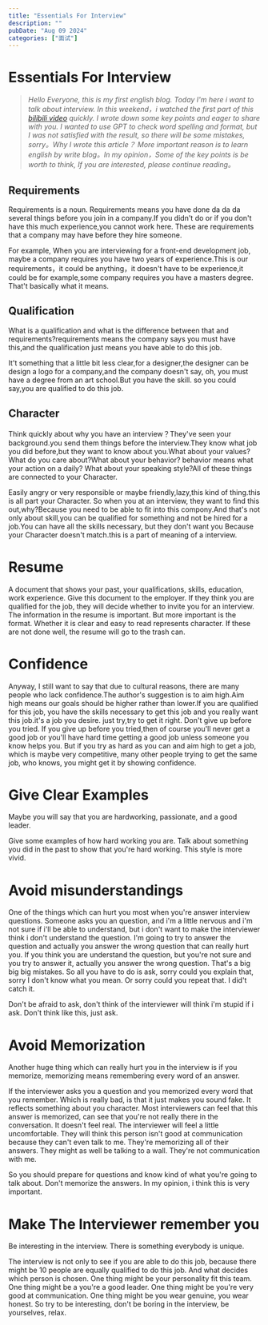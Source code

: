 ```yaml
---
title: "Essentials For Interview"
description: ""
pubDate: "Aug 09 2024"
categories: ["面试"]
---
```


# Essentials For Interview

> *Hello Everyone, this is my first english blog. Today I'm here i want to talk about interview. In this weekend，i watched the first part of this [bilibili video](https://www.bilibili.com/video/BV1N24y167f2?p=9&vd_source=efd503d8a8a8fd243454ab62796aaf15) quickly. I wrote down some key points and eager to share with you. I wanted to use GPT to check word spelling and format, but I was not satisfied with the result, so there will be some mistakes, sorry。Why I wrote this article？ More important reason is to learn english by write blog。In my opinion，Some of the key points is be worth to think, If you are interested, please continue reading。*

## Requirements
Requirements is a noun. Requirements means you have done da da da several things before you join in a company.If you didn't do or if you don't have this much experience,you cannot work here. These are requirements that a company may have before they hire someone.

For example, When you are interviewing for a front-end development job, maybe a company requires you have two years of experience.This is our requirements，it could be anything，it doesn't have to be experience,it could be for example,some company requires you have a masters degree. That't basically what it means.

## Qualification
What is a qualification and what is the difference between that and requirements?requirements means the company says you must have this,and the qualification just means you have able to do this job.

It't something that a little bit less clear,for a designer,the designer can be design a logo for a company,and the company doesn't say, oh, you must have a degree from an art school.But you have the skill. so you could say,you are qualified to do this job.

## Character
Think quickly about why you have an interview？They've seen your background.you send them things before the interview.They know what job you did before,but they want to know about you.What about your values?What do you care about?What about your behavior? behavior means what your action on a daily? What about your speaking style?All of these things are connected to your Character.

Easily angry or very responsible or maybe friendly,lazy,this kind of thing.this is all part your Character. So when you at an interview, they want to find this out,why?Because you need to be able to fit into this compony.And that's not only about skill,you can be qualified for something and not be hired for a job.You can have all the skills necessary, but they don't want you Because your Character doesn't match.this is a part of meaning of a interview.

# Resume
A document that shows your past, your qualifications, skills, education, work experience. Give this document to the employer. If they think you are qualified for the job, they will decide whether to invite you for an interview. The information in the resume is important. But more important is the format. Whether it is clear and easy to read represents character. If these are not done well, the resume will go to the trash can.

# Confidence
Anyway, I still want to say that due to cultural reasons, there are many people who lack confidence.The author's suggestion is to aim high.Aim high means our goals should be higher rather than lower.If you are qualified for this job, you have the skills necessary to get this job and you really want this job.it's a job you desire. just try,try to get it right. Don't give up before you tried. If you give up before you tried,then of course you'll never get a good job or you'll have hard time getting a good job unless someone you know helps you. But if you try as hard as you can and aim high to get a job, which is maybe very competitive, many other people trying to get the same job, who knows, you might get it by showing confidence.

# Give Clear Examples
Maybe you will say that you are hardworking, passionate, and a good leader.

Give some examples of how hard working you are. Talk about something you did in the past to show that you're hard working. This style is more vivid.

# Avoid misunderstandings
One of the things which can hurt you most when you're answer interview questions. Someone asks you an question, and i'm a little nervous and i'm not sure if i'll be able to understand, but i don't want to make the interviewer think i don't understand the question. I'm going to try to answer the question and actually you answer the wrong question that can really hurt you. If you think you are understand the question, but you're not sure and you try to answer it, actually you answer the wrong question. That's a big big big mistakes. So all you have to do is ask, sorry could you explain that, sorry I don't know what you mean. Or sorry could you repeat that. I did't catch it.

Don't be afraid to ask, don't think of the interviewer will think i'm stupid if i ask. Don't think like this, just ask.

# Avoid Memorization

Another huge thing which can really hurt you in the interview is if you  memorize, memorizing means remembering every word of an answer. 

If the interviewer asks you a question and you memorized every word that you remember. Which is really bad, is that it just makes you sound fake. It reflects something about you character. Most interviewers can feel that this answer is memorized, can see that you're not really there in the conversation. It doesn't feel real. The interviewer will feel a little uncomfortable. They will think this person isn't good at communication because they can't even talk to me. They're memorizing all of their answers. They might as well be talking to a wall. They're not communication with me.

So you should prepare for questions and know kind of what you're going to talk about. Don't memorize the answers. In my opinion, i think this is very important.

# Make The Interviewer remember you

Be interesting in the interview. There is something everybody is unique. 

The interview is not only to see if you are able to do this job, because there might be 10 people are equally qualified to do this job. And what decides which person is chosen. One thing might be your personality fit this team. One thing might be a you're a good leader. One thing might be you're very good at communication. One thing might be you wear genuine, you wear honest. So try to be interesting, don't be boring in the interview, be yourselves, relax. 